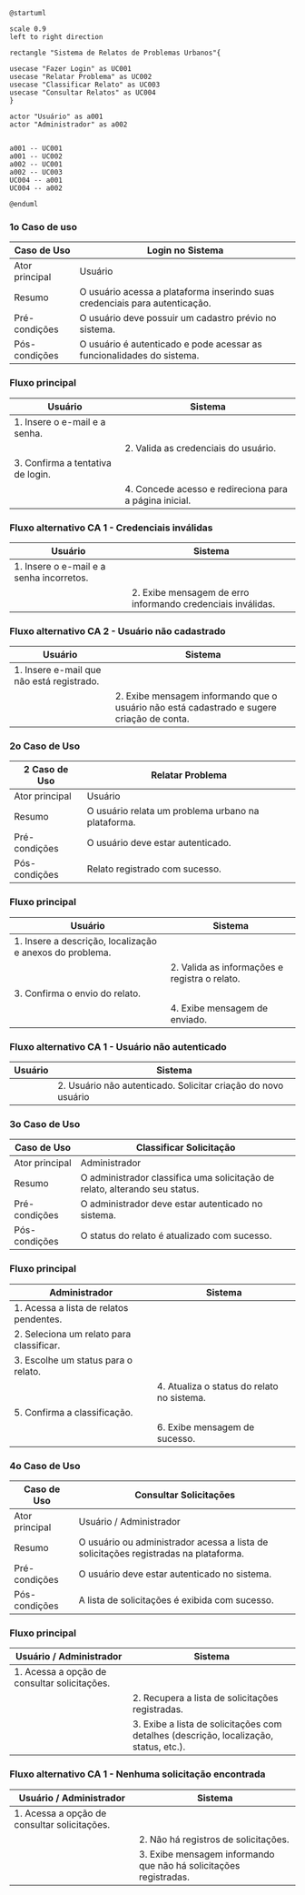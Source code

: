 ```plantuml
@startuml

scale 0.9
left to right direction

rectangle "Sistema de Relatos de Problemas Urbanos"{

usecase "Fazer Login" as UC001
usecase "Relatar Problema" as UC002
usecase "Classificar Relato" as UC003
usecase "Consultar Relatos" as UC004
}

actor "Usuário" as a001
actor "Administrador" as a002


a001 -- UC001
a001 -- UC002
a002 -- UC001
a002 -- UC003
UC004 -- a001
UC004 -- a002

@enduml
```

### 1o Caso de uso
| Caso de Uso      | Login no Sistema |
| ------------- | ------------- |
| Ator principal | Usuário |
| Resumo | O usuário acessa a plataforma inserindo suas credenciais para autenticação. |
| Pré-condições | O usuário deve possuir um cadastro prévio no sistema. |
| Pós-condições | O usuário é autenticado e pode acessar as funcionalidades do sistema. |

### Fluxo principal

| Usuário    | Sistema      |
| ------------- | ------------- |
| 1. Insere o e-mail e a senha. |   |
|  | 2. Valida as credenciais do usuário. |
| 3. Confirma a tentativa de login. | |
|  | 4. Concede acesso e redireciona para a página inicial. |


### Fluxo alternativo CA 1 - Credenciais inválidas

| Usuário      | Sistema      |
| ------------- | ------------- |
| 1. Insere o e-mail e a senha incorretos. |   |
|  | 2. Exibe mensagem de erro informando credenciais inválidas. |

### Fluxo alternativo CA 2 - Usuário não cadastrado

| Usuário      | Sistema      |
| ------------- | ------------- |
| 1. Insere e-mail que não está registrado. |   |
|  | 2. Exibe mensagem informando que o usuário não está cadastrado e sugere criação de conta. |

### 2o Caso de Uso 

|2 Caso de Uso      | Relatar Problema |
| ------------- | ------------- |
| Ator principal |Usuário|
| Resumo | O usuário relata um problema urbano na plataforma. |
|Pré-condições | O usuário deve estar autenticado.|
|Pós-condições | Relato registrado com sucesso. |

### Fluxo principal

| Usuário    | Sistema      |
| ------------- | ------------- |
| 1. Insere a descrição, localização e anexos do problema. |   |
|  | 2. Valida as informações e registra o relato. |
|3. Confirma o envio do relato.| |
|| 4. Exibe mensagem de enviado.|

### Fluxo alternativo CA 1 - Usuário não autenticado

| Usuário     | Sistema      |
| ------------- | ------------- |
| | 2. Usuário não autenticado. Solicitar criação do novo usuário|

### 3o Caso de Uso

| Caso de Uso      | Classificar Solicitação |
| ------------- | ------------- |
| Ator principal | Administrador |
| Resumo | O administrador classifica uma solicitação de relato, alterando seu status. |
| Pré-condições | O administrador deve estar autenticado no sistema. |
| Pós-condições | O status do relato é atualizado com sucesso. |

### Fluxo principal

| Administrador    | Sistema      |
| ------------- | ------------- |
| 1. Acessa a lista de relatos pendentes. |   |
| 2. Seleciona um relato para classificar. |   |
| 3. Escolhe um status para o relato. |   |
|  | 4. Atualiza o status do relato no sistema. |
| 5. Confirma a classificação. |   |
|  | 6. Exibe mensagem de sucesso. |

### 4o Caso de Uso
| Caso de Uso      | Consultar Solicitações |
| ------------- | ------------- |
| Ator principal | Usuário / Administrador |
| Resumo | O usuário ou administrador acessa a lista de solicitações registradas na plataforma. |
| Pré-condições | O usuário deve estar autenticado no sistema. |
| Pós-condições | A lista de solicitações é exibida com sucesso. |

### Fluxo principal

| Usuário / Administrador    | Sistema      |
| ------------- | ------------- |
| 1. Acessa a opção de consultar solicitações. |   |
|  | 2. Recupera a lista de solicitações registradas. |
|  | 3. Exibe a lista de solicitações com detalhes (descrição, localização, status, etc.). |

### Fluxo alternativo CA 1 - Nenhuma solicitação encontrada

| Usuário / Administrador      | Sistema      |
| ------------- | ------------- |
| 1. Acessa a opção de consultar solicitações. |   |
|  | 2. Não há registros de solicitações. |
|  | 3. Exibe mensagem informando que não há solicitações registradas. |
